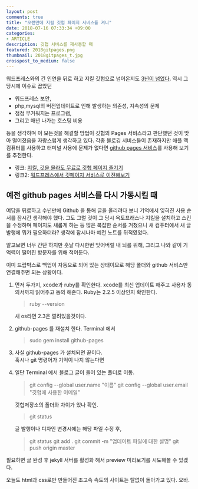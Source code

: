```yaml
---
layout: post
comments: true
title: "오랜만에 지킬 깃헙 페이지 서비스를 켜니"
date: 2018-07-16 07:33:34 +09:00
categories:
- ARTICLE
description: 깃헙 서비스를 재사용할 때
featured: 2018gitpages.png
thumbnail: 2018gitpages_t.jpg
crosspost_to_medium: false
---
```


워드프레스와의 긴 인연을 뒤로 하고 지킬 깃헙으로 넘어온지도 [3년이 넘었다](https://ilmol.com/2015/01/첫포스팅.html).  역시 그당시에 이슈로 꼽았던 

* 워드프레스 보안, 
* php,mysql의 버전업데이트로 인해 발생하는 의존성, 지속성의 문제
* 점점 무거워지는 프로그램, 
* 그리고 매년 나가는 호스팅 비용

등을 생각하며 이 모든것을 해결할 방법이 깃헙의 Pages 서비스라고 판단했던 것이 맞아 떨어졌음을 자랑스럽게 생각하고 있다.  각종 블로깅 서비스들이 존재하지만 애플 맥 컴퓨터를 사용하고 터미널 사용에 문제가 없다면 [github pages 서비스](https://pages.github.com)를 사용해 보기를 추천한다.

* 링크: [지킬, 깃을 몰라도 무료로 깃헙 페이지 즐기기](https://ilmol.com/2015/01/Jekyll,Git-을-몰라도-무료-Github-Pages-즐기기.html)
* 링크2: [워드프레스에서 깃페이지 서비스로 이전해보기](https://ilmol.com/2015/01/워드프레스에서-Jekyll로-마이그레이션.html)

## 예전 github pages 서비스를 다시 가동시킬 때

여담을 뒤로하고 수년만에 Github 을 통해 글을 올리려다 보니 기억에서 잊혀진 사용 순서를 잠시간 생각해야 했다.  그도 그럴 것이 그 당시 옥토프래스나 지킬을 설치하고 스킨을 수정하며 페이지도 새롭게 하는 등 많은 복잡한 순서를 거쳤으니 새 컴퓨터에서 새 글 발행에 뭐가 필요하더라? 생각에 잠시나마 예전 노트를 뒤적였었다. 

알고보면 너무 간단 하지만 훗날 다시한번 잊어버릴 내 뇌를 위해, 그리고 나와 같이 기억력이 떨어진 방문자를 위해 적어둔다.

이미 드랍박스로 백업이 자동으로 되어 있는 상태이므로 해당 폴더와 github 서비스만 연결해주면 되는 상황이다.  

1. 먼저 두가지,  xcode과 ruby를 확인한다.  xcode를 최신 업데이트 해주고 사용자 동의서까지 읽어주고 동의 해준다.  Ruby는 2.2.5 이상인지 확인한다.  

   > ruby \-\-version

   새 os라면 2.3은 깔려있을것이다.

2. github-pages 를 재설치 한다. Terminal 에서

   > sudo gem install github-pages

3. 사실 github-pages 가 설치되면 끝이다.  
   혹시나 git 명령어가 기억이 나지 않는다면

4. 일단 Terminal 에서 블로그 글이 들어 있는 폴더로 이동.  

   > git config \-\-global user.name "이름"
   > git config \-\-global user.email "깃헙에 사용한 이메일"

   깃헙저장소의 폴더와 차이가 있나 확인.

   > git status

   글 발행이나 디자인 변경시에는 해당 파일 수정 후,

   > git status
   > git add .
   > git commit -m "업데이트 파일에 대한 설명"
   > git push origin master

필요하면 글 완성 후 jekyll 서버를 활성화 해서 preview 미리보기를 시도해볼 수 있겠다.

오늘도 html과 css로만 만들어진 초고속 속도의 사이트는 탈없이 돌아가고 있다. 오바.


